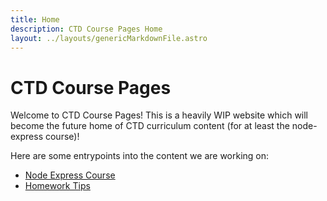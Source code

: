 ```yaml
---
title: Home
description: CTD Course Pages Home
layout: ../layouts/genericMarkdownFile.astro
---
```


# CTD Course Pages

Welcome to CTD Course Pages! This is a heavily WIP website which will
become the future home of CTD curriculum content (for at least the
node-express course)!

Here are some entrypoints into the content we are working on:

- [Node Express Course](/node-express/home)
- [Homework Tips](/general/homework-tips)
